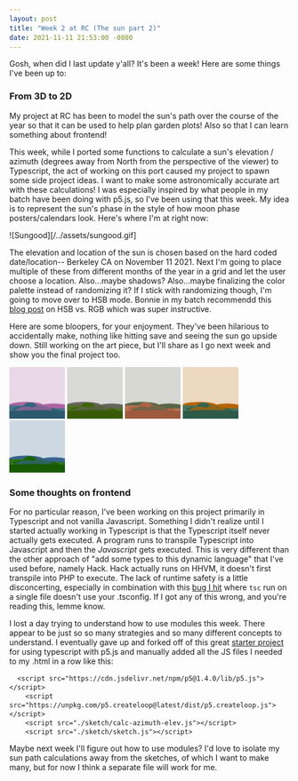 ```yaml
---
layout: post
title: "Week 2 at RC (The sun part 2)"
date: 2021-11-11 21:53:00 -0800
---
```


Gosh, when did I last update y'all? It's been a week! Here are some things I've been up to:

### From 3D to 2D
My project at RC has been to model the sun's path over the course of the year so that it can be used to help plan garden plots! Also so that I can learn something about frontend!

This week, while I ported some functions to calculate a sun's elevation / azimuth (degrees away from North from the perspective of the viewer) to Typescript, the act of working on this port caused my project to spawn some side project ideas. I want to make some astronomically accurate art with these calculations! I was especially inspired by what people in my batch have been doing with p5.js, so I've been using that this week. My idea is to represent the sun's phase in the style of how moon phase posters/calendars look. Here's where I'm at right now:

![Sungood][/../assets/sungood.gif]


The elevation and location of the sun is chosen based on the hard coded date/location-- Berkeley CA on November 11 2021. Next I'm going to place multiple of these from different months of the year in a grid and let the user choose a location. Also...maybe shadows? Also...maybe finalizing the color palette instead of randomizing it? If I stick with randomizing though, I'm going to move over to HSB mode. Bonnie in my batch recommendd this [blog post](https://tylerxhobbs.com/essays/2016/working-with-color-in-generative-art) on HSB vs. RGB  which was super instructive.

Here are some bloopers, for your enjoyment. They've been hilarious to accidentally make, nothing like hitting save and seeing the sun go upside down.  Still working on the art piece, but I'll share as I go next week and show you the final project too.

<p float="left">
  <img src="../assets/11112021/sunoops.gif" width="100" />
  <img src="../assets/11112021/sunoops2.gif" width="100" />
  <img src="../assets/11112021/sunoops3.gif" width="100" />
  <img src="../assets/11112021/sunoops4.gif" width="100" />
  <img src="../assets/11112021/sunoops5.gif" width="100" />
</p>

### Some thoughts on frontend
For no particular reason, I've been working on this project primarily in Typescript and not vanilla Javascript. Something I didn't realize until I started actually working in Typescript is that the Typescript itself never actually gets executed. A program runs to transpile Typescript into Javascript and then the *Javascript* gets executed. This is very different than the other approach of "add some types to this dynamic language" that I've used before, namely Hack. Hack actually runs on HHVM, it doesn't first transpile into PHP to execute. The lack of runtime safety is a little disconcerting, especially in combination with this [bug I hit](https://github.com/microsoft/TypeScript/issues/27379) where `tsc` run on a single file doesn't use your .tsconfig.  If I got any of this wrong, and you're reading this, lemme know. 

I lost a day trying to understand how to use modules this week. There appear to be just so so many strategies and so many different concepts to understand. I eventually gave up and forked off of this great [starter project](https://github.com/Gaweph/p5-typescript-starter) for using typescript with p5.js and manually added all the JS files I needed to my .html in a row like this:
```
  <script src="https://cdn.jsdelivr.net/npm/p5@1.4.0/lib/p5.js"></script>
    <script src="https://unpkg.com/p5.createloop@latest/dist/p5.createloop.js"></script>
    <script src="./sketch/calc-azimuth-elev.js"></script>
    <script src="./sketch/sketch.js"></script>
```

Maybe next week I'll figure out how to use modules? I'd love to isolate my sun path calculations away from the sketches, of which I want to make many, but for now I think a separate file will work for me.




